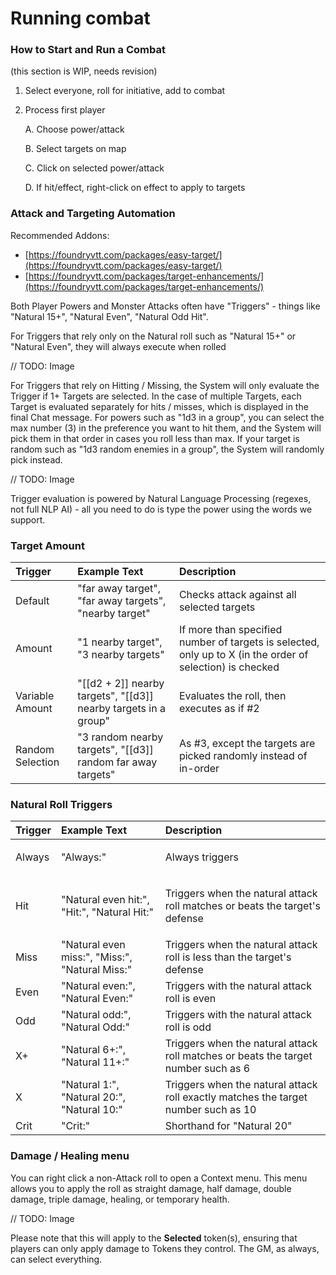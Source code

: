 # Running combat

### How to Start and Run a Combat

\(this section is WIP, needs revision\)

1. Select everyone, roll for initiative, add to combat
2. Process first player

    A. Choose power/attack

    B. Select targets on map

    C. Click on selected power/attack

    D. If hit/effect, right-click on effect to apply to targets

### **Attack and Targeting Automation**

Recommended Addons:

* [https://foundryvtt.com/packages/easy-target/](https://foundryvtt.com/packages/easy-target/)
* [https://foundryvtt.com/packages/target-enhancements/](https://foundryvtt.com/packages/target-enhancements/)

Both Player Powers and Monster Attacks often have "Triggers" - things like "Natural 15+", "Natural Even", "Natural Odd Hit".

For Triggers that rely only on the Natural roll such as "Natural 15+" or "Natural Even", they will always execute when rolled

// TODO: Image

For Triggers that rely on Hitting / Missing, the System will only evaluate the Trigger if 1+ Targets are selected. In the case of multiple Targets, each Target is evaluated separately for hits / misses, which is displayed in the final Chat message. For powers such as "1d3 in a group", you can select the max number \(3\) in the preference you want to hit them, and the System will pick them in that order in cases you roll less than max. If your target is random such as "1d3 random enemies in a group", the System will randomly pick instead.

// TODO: Image

Trigger evaluation is powered by Natural Language Processing \(regexes, not full NLP AI\) - all you need to do is type the power using the words we support.

### **Target Amount**

| Trigger | Example Text | Description |
| :--- | :--- | :--- |
| Default | "far away target", "far away targets", "nearby target" | Checks attack against all selected targets |
| Amount | "1 nearby target", "3 nearby targets" | If more than specified number of targets is selected, only up to X \(in the order of selection\) is checked |
| Variable Amount | "\[\[d2 + 2\]\] nearby targets", "\[\[d3\]\] nearby targets in a group" | Evaluates the roll, then executes as if \#2 |
| Random Selection | "3 random nearby targets", "\[\[d3\]\] random far away targets" | As \#3, except the targets are picked randomly instead of in-order |

### **Natural Roll Triggers**

<table>
  <thead>
    <tr>
      <th style="text-align:left"><b>Trigger</b>
      </th>
      <th style="text-align:left">Example Text</th>
      <th style="text-align:left">Description</th>
    </tr>
  </thead>
  <tbody>
    <tr>
      <td style="text-align:left">
        <p></p>
        <p>Always</p>
      </td>
      <td style="text-align:left">
        <p></p>
        <p>&quot;Always:&quot;</p>
      </td>
      <td style="text-align:left">
        <p></p>
        <p>Always triggers</p>
      </td>
    </tr>
    <tr>
      <td style="text-align:left">Hit</td>
      <td style="text-align:left">
        <p></p>
        <p>&quot;Natural even hit:&quot;, &quot;Hit:&quot;, &quot;Natural Hit:&quot;</p>
      </td>
      <td style="text-align:left">
        <p></p>
        <p>Triggers when the natural attack roll matches or beats the target&apos;s
          defense</p>
      </td>
    </tr>
    <tr>
      <td style="text-align:left">Miss</td>
      <td style="text-align:left">&quot;Natural even miss:&quot;, &quot;Miss:&quot;, &quot;Natural Miss:&quot;</td>
      <td
      style="text-align:left">Triggers when the natural attack roll is less than the target&apos;s defense</td>
    </tr>
    <tr>
      <td style="text-align:left">Even</td>
      <td style="text-align:left">&quot;Natural even:&quot;, &quot;Natural Even:&quot;</td>
      <td style="text-align:left">Triggers with the natural attack roll is even</td>
    </tr>
    <tr>
      <td style="text-align:left">Odd</td>
      <td style="text-align:left">&quot;Natural odd:&quot;, &quot;Natural Odd:&quot;</td>
      <td style="text-align:left">Triggers with the natural attack roll is odd</td>
    </tr>
    <tr>
      <td style="text-align:left">X+</td>
      <td style="text-align:left">&quot;Natural 6+:&quot;, &quot;Natural 11+:&quot;</td>
      <td style="text-align:left">Triggers when the natural attack roll matches or beats the target number
        such as 6</td>
    </tr>
    <tr>
      <td style="text-align:left">X</td>
      <td style="text-align:left">&quot;Natural 1:&quot;, &quot;Natural 20:&quot;, &quot;Natural 10:&quot;</td>
      <td
      style="text-align:left">Triggers when the natural attack roll exactly matches the target number
        such as 10</td>
    </tr>
    <tr>
      <td style="text-align:left">Crit</td>
      <td style="text-align:left">&quot;Crit:&quot;</td>
      <td style="text-align:left">Shorthand for &quot;Natural 20&quot;</td>
    </tr>
  </tbody>
</table>

### **Damage / Healing menu**

You can right click a non-Attack roll to open a Context menu. This menu allows you to apply the roll as straight damage, half damage, double damage, triple damage, healing, or temporary health.

// TODO: Image

Please note that this will apply to the **Selected** token\(s\), ensuring that players can only apply damage to Tokens they control. The GM, as always, can select everything.



